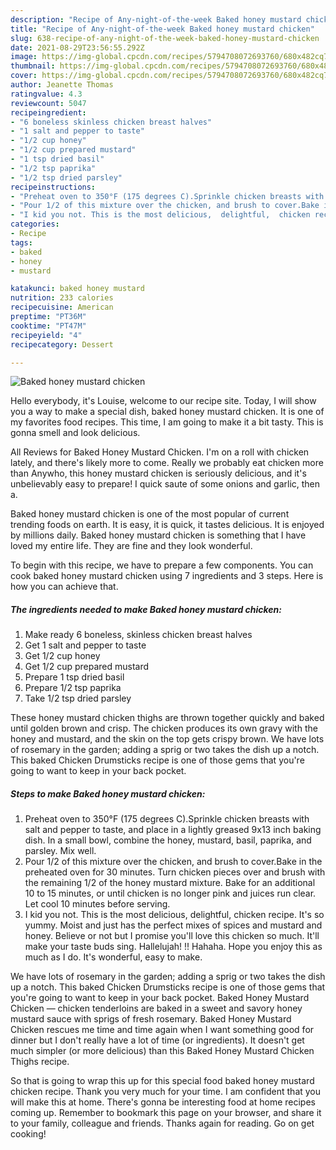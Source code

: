 ```yaml
---
description: "Recipe of Any-night-of-the-week Baked honey mustard chicken"
title: "Recipe of Any-night-of-the-week Baked honey mustard chicken"
slug: 638-recipe-of-any-night-of-the-week-baked-honey-mustard-chicken
date: 2021-08-29T23:56:55.292Z
image: https://img-global.cpcdn.com/recipes/5794708072693760/680x482cq70/baked-honey-mustard-chicken-recipe-main-photo.jpg
thumbnail: https://img-global.cpcdn.com/recipes/5794708072693760/680x482cq70/baked-honey-mustard-chicken-recipe-main-photo.jpg
cover: https://img-global.cpcdn.com/recipes/5794708072693760/680x482cq70/baked-honey-mustard-chicken-recipe-main-photo.jpg
author: Jeanette Thomas
ratingvalue: 4.3
reviewcount: 5047
recipeingredient:
- "6 boneless skinless chicken breast halves"
- "1 salt and pepper to taste"
- "1/2 cup honey"
- "1/2 cup prepared mustard"
- "1 tsp dried basil"
- "1/2 tsp paprika"
- "1/2 tsp dried parsley"
recipeinstructions:
- "Preheat oven to 350°F (175 degrees C).Sprinkle chicken breasts with salt and pepper to taste, and place in a lightly greased 9x13 inch baking dish. In a small bowl, combine the honey, mustard, basil, paprika, and parsley. Mix well."
- "Pour 1/2 of this mixture over the chicken, and brush to cover.Bake in the preheated oven for 30 minutes. Turn chicken pieces over and brush with the remaining 1/2 of the honey mustard mixture. Bake for an additional 10 to 15 minutes, or until chicken is no longer pink and juices run clear. Let cool 10 minutes before serving."
- "I kid you not. This is the most delicious,  delightful,  chicken recipe. It&#39;s so yummy. Moist and just has the perfect mixes of spices and mustard and honey. Believe or not but I promise you&#39;ll love this chicken so much. It&#39;ll make your taste buds sing. Hallelujah! !! Hahaha. Hope you enjoy this as much as I do. It&#39;s wonderful, easy to make."
categories:
- Recipe
tags:
- baked
- honey
- mustard

katakunci: baked honey mustard 
nutrition: 233 calories
recipecuisine: American
preptime: "PT36M"
cooktime: "PT47M"
recipeyield: "4"
recipecategory: Dessert

---
```



![Baked honey mustard chicken](https://img-global.cpcdn.com/recipes/5794708072693760/680x482cq70/baked-honey-mustard-chicken-recipe-main-photo.jpg)

Hello everybody, it's Louise, welcome to our recipe site. Today, I will show you a way to make a special dish, baked honey mustard chicken. It is one of my favorites food recipes. This time, I am going to make it a bit tasty. This is gonna smell and look delicious.

All Reviews for Baked Honey Mustard Chicken. I&#39;m on a roll with chicken lately, and there&#39;s likely more to come. Really we probably eat chicken more than Anywho, this honey mustard chicken is seriously delicious, and it&#39;s unbelievably easy to prepare! I quick saute of some onions and garlic, then a.

Baked honey mustard chicken is one of the most popular of current trending foods on earth. It is easy, it is quick, it tastes delicious. It is enjoyed by millions daily. Baked honey mustard chicken is something that I have loved my entire life. They are fine and they look wonderful.


To begin with this recipe, we have to prepare a few components. You can cook baked honey mustard chicken using 7 ingredients and 3 steps. Here is how you can achieve that.

<!--inarticleads1-->

##### The ingredients needed to make Baked honey mustard chicken:

1. Make ready 6 boneless, skinless chicken breast halves
1. Get 1 salt and pepper to taste
1. Get 1/2 cup honey
1. Get 1/2 cup prepared mustard
1. Prepare 1 tsp dried basil
1. Prepare 1/2 tsp paprika
1. Take 1/2 tsp dried parsley


These honey mustard chicken thighs are thrown together quickly and baked until golden brown and crisp. The chicken produces its own gravy with the honey and mustard, and the skin on the top gets crispy brown. We have lots of rosemary in the garden; adding a sprig or two takes the dish up a notch. This baked Chicken Drumsticks recipe is one of those gems that you&#39;re going to want to keep in your back pocket. 

<!--inarticleads2-->

##### Steps to make Baked honey mustard chicken:

1. Preheat oven to 350°F (175 degrees C).Sprinkle chicken breasts with salt and pepper to taste, and place in a lightly greased 9x13 inch baking dish. In a small bowl, combine the honey, mustard, basil, paprika, and parsley. Mix well.
1. Pour 1/2 of this mixture over the chicken, and brush to cover.Bake in the preheated oven for 30 minutes. Turn chicken pieces over and brush with the remaining 1/2 of the honey mustard mixture. Bake for an additional 10 to 15 minutes, or until chicken is no longer pink and juices run clear. Let cool 10 minutes before serving.
1. I kid you not. This is the most delicious,  delightful,  chicken recipe. It&#39;s so yummy. Moist and just has the perfect mixes of spices and mustard and honey. Believe or not but I promise you&#39;ll love this chicken so much. It&#39;ll make your taste buds sing. Hallelujah! !! Hahaha. Hope you enjoy this as much as I do. It&#39;s wonderful, easy to make.


We have lots of rosemary in the garden; adding a sprig or two takes the dish up a notch. This baked Chicken Drumsticks recipe is one of those gems that you&#39;re going to want to keep in your back pocket. Baked Honey Mustard Chicken — chicken tenderloins are baked in a sweet and savory honey mustard sauce with sprigs of fresh rosemary. Baked Honey Mustard Chicken rescues me time and time again when I want something good for dinner but I don&#39;t really have a lot of time (or ingredients). It doesn&#39;t get much simpler (or more delicious) than this Baked Honey Mustard Chicken Thighs recipe. 

So that is going to wrap this up for this special food baked honey mustard chicken recipe. Thank you very much for your time. I am confident that you will make this at home. There's gonna be interesting food at home recipes coming up. Remember to bookmark this page on your browser, and share it to your family, colleague and friends. Thanks again for reading. Go on get cooking!
